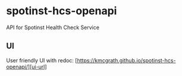 # spotinst-hcs-openapi

API for Spotinst Health Check Service

## UI

User friendly UI with redoc: [https://kmcgrath.github.io/spotinst-hcs-openapi/][ui-url]


[ui-url]: https://kmcgrath.github.io/spotinst-hcs-openapi/

